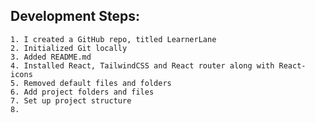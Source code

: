 ## Development Steps:
    1. I created a GitHub repo, titled LearnerLane
    2. Initialized Git locally
    3. Added README.md
    4. Installed React, TailwindCSS and React router along with React-icons
    5. Removed default files and folders
    6. Add project folders and files
    7. Set up project structure
    8.